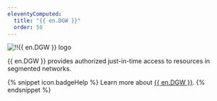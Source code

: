 ```yaml
---
eleventyComputed:
  title: "{{ en.DGW }}"
  order: 50
---
```

![!!{{ en.DGW }} logo](https://cdnweb.devolutions.net/images/projects/gateway/logos/gateway-color-shadow.svg)

{{ en.DGW }} provides authorized just-in-time access to resources in segmented networks.

{% snippet icon.badgeHelp %}
Learn more about [{{ en.DGW }}](/dgw/overview/overview/).
{% endsnippet %}
